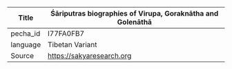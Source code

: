 |Title | Śāriputras biographies of Virupa, Goraknātha and Golenāthā 
| --- | --- 
|pecha_id | I77FA0FB7
|language | Tibetan Variant
|Source | https://sakyaresearch.org